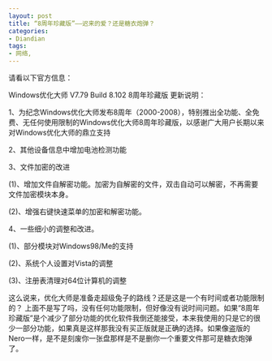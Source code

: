 ```yaml
---
layout: post
title: “8周年珍藏版”——迟来的爱？还是糖衣炮弹？
categories:
- Diandian
tags:
- 网络, 
---
```

请看以下官方信息：
<br />
<p>Windows优化大师 V7.79 Build 8.102 8周年珍藏版 更新说明：</p>
<p> </p>
<p>1、为纪念Windows优化大师发布8周年（2000-2008），特别推出全功能、全免费、无任何使用限制的Windows优化大师8周年珍藏版，以感谢广大用户长期以来对Windows优化大师的鼎立支持</p>
<p> </p>
<p>2、其他设备信息中增加电池检测功能</p>
<p> </p>
<p>3、文件加密的改进</p>
<p>(1)、增加文件自解密功能。加密为自解密的文件，双击自动可以解密，不再需要文件加密模块本身。</p>
<p>(2)、增强右键快速菜单的加密和解密功能。</p>
<p> </p>
<p>4、一些细小的调整和改进。</p>
<p>(1)、部分模块对Windows98/Me的支持</p>
<p>(2)、系统个人设置对Vista的调整</p>
<p>(3)、注册表清理对64位计算机的调整</p>
<p>这么说来，优化大师是准备走超级兔子的路线？还是这是一个有时间或者功能限制的？ 上面不是写了吗，没有任何功能限制，但好像没有说时间问题。如果“8周年珍藏版”是个减少了部分功能的优化软件我倒还能接受，本来我使用的只是它的很少一部分功能，如果真是这样那我没有买正版就是正确的选择。如果像盗版的Nero一样，是不是刻废你一张盘那样是不是删你一个重要文件那可是糖衣炮弹了。</p>
